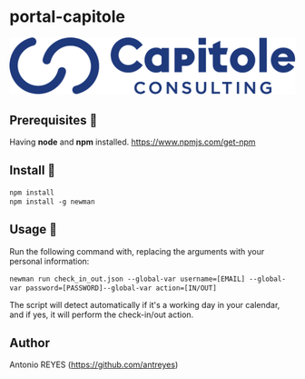 # portal-capitole

<p align="center">
    <img src="./media/capitole-logo.png" alt="preview" />
</p>

## Prerequisites :construction:
Having **node** and **npm** installed.
https://www.npmjs.com/get-npm

## Install :construction:

```
npm install
npm install -g newman
```

## Usage :wrench:
Run the following command with, replacing the arguments with your personal information:
```
newman run check_in_out.json --global-var username=[EMAIL] --global-var password=[PASSWORD]--global-var action=[IN/OUT]
```
The script will detect automatically if it's a working day in your calendar, and if yes, it will perform the check-in/out action.

## Author 
Antonio REYES (https://github.com/antreyes)
